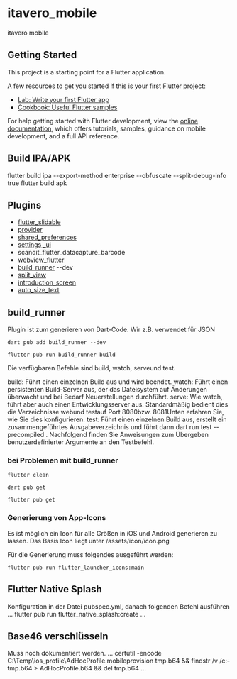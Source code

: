 # itavero_mobile

itavero mobile

## Getting Started

This project is a starting point for a Flutter application.

A few resources to get you started if this is your first Flutter project:

- [Lab: Write your first Flutter app](https://docs.flutter.dev/get-started/codelab)
- [Cookbook: Useful Flutter samples](https://docs.flutter.dev/cookbook)

For help getting started with Flutter development, view the
[online documentation](https://docs.flutter.dev/), which offers tutorials,
samples, guidance on mobile development, and a full API reference.

## Build IPA/APK
flutter build ipa --export-method enterprise --obfuscate --split-debug-info true
flutter build apk

## Plugins
- [flutter_slidable](https://pub.dev/packages/flutter_slidable)
- [provider](https://pub.dev/packages/provider)
- [shared_preferences](https://pub.dev/packages/shared_preferences)
- [settings _ui](https://pub.dev/packages/settings_ui)
- scandit_flutter_datacapture_barcode
- [webview_flutter](https://pub.dev/packages/webview_flutter)
- [build_runner](https://pub.dev/packages/build_runner) --dev
- [split_view](https://pub.dev/packages/split_view/install) 
- [introduction_screen](https://pub.dev/packages/introduction_screen)
- [auto_size_text](https://pub.dev/packages/auto_size_text)




## build_runner
Plugin ist zum generieren von Dart-Code.
Wir z.B. verwendet für JSON

```
dart pub add build_runner --dev

flutter pub run build_runner build
```
Die verfügbaren Befehle sind build, watch, serveund test.

build: Führt einen einzelnen Build aus und wird beendet.
watch: Führt einen persistenten Build-Server aus, der das Dateisystem auf Änderungen überwacht und bei Bedarf Neuerstellungen durchführt.
serve: Wie watch, führt aber auch einen Entwicklungsserver aus.
Standardmäßig bedient dies die Verzeichnisse webund testauf Port 8080bzw. 8081Unten erfahren Sie, wie Sie dies konfigurieren.
test: Führt einen einzelnen Build aus, erstellt ein zusammengeführtes Ausgabeverzeichnis und führt dann dart run test --precompiled <merged-output-dir>. Nachfolgend finden Sie Anweisungen zum Übergeben benutzerdefinierter Argumente an den Testbefehl.

### bei Problemen mit build_runner

```
flutter clean

dart pub get

flutter pub get
```

### Generierung von App-Icons
Es ist möglich ein Icon für alle Größen in iOS und Android generieren zu lassen. Das Basis Icon liegt unter
/assets/icon/icon.png

Für die Generierung muss folgendes ausgeführt werden:

```
flutter pub run flutter_launcher_icons:main
```

## Flutter Native Splash
Konfiguration in der Datei pubspec.yml, danach folgenden Befehl ausführen
...
flutter pub run flutter_native_splash:create
...


## Base46 verschlüsseln
Muss noch dokumentiert werden.
...
certutil -encode C:\Temp\ios_profile\AdHocProfile.mobileprovision tmp.b64 && findstr /v /c:- tmp.b64 > AdHocProfile.b64 && del tmp.b64
...